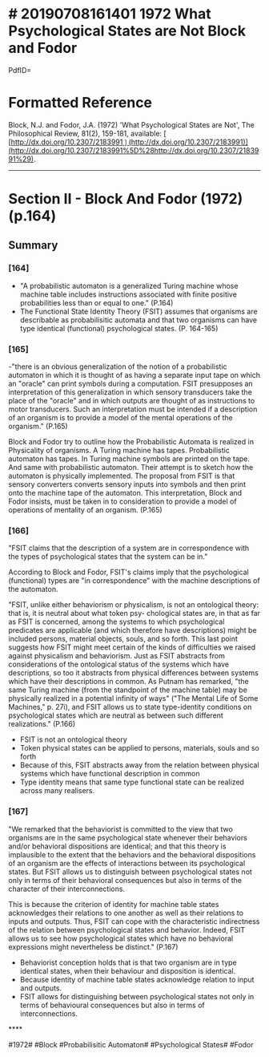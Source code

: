 # \# 20190708161401 1972 What Psychological States are Not Block and Fodor

PdfID=

# Formatted Reference

Block, N.J. and Fodor, J.A. (1972) \'What Psychological States are Not\', The Philosophical Review, 81(2), 159-181, available: \[ [http://dx.doi.org/10.2307/2183991❳(http://dx.doi.org/10.2307/2183991)](http://dx.doi.org/10.2307/2183991%5D%28http://dx.doi.org/10.2307/2183991%29).

------------------------------------------------------------------------

# Section II - Block And Fodor (1972) (p.164)

## Summary

### \[164\]

-   "A probabilistic automaton is a generalized Turing machine whose machine table includes instructions associated with finite positive probabilities less than or equal to one." (P.164)
-   The Functional State Identity Theory (FSIT) assumes that organisms are describable as probabilisitic automata and that two organisms can have type identical (functional) psychological states. (P. 164-165)

### \[165\]

-"there is an obvious generalization of the notion of a probabilistic automaton in which it is thought of as having a separate input tape on which an \"oracle\" can print symbols during a computation. FSIT presupposes an interpretation of this generalization in which sensory transducers take the place of the \"oracle\" and in which outputs are thought of as instructions to motor transducers. Such an interpretation must be intended if a description of an organism is to provide a model of the mental operations of the organism." (P.165)

Block and Fodor try to outline how the Probabilistic Automata is realized in Physicality of organisms. A Turing machine has tapes. Probabilistic automaton has tapes. In Turing machine symbols are printed on the tape. And same with probabilistic automaton. Their attempt is to sketch how the automaton is physically implemented. The proposal from FSIT is that sensory converters converts sensory inputs into symbols and then print onto the machine tape of the automaton. This interpretation, Block and Fodor insists, must be taken in to consideration to provide a model of operations of mentality of an organism. (P.165)

### \[166\]

"FSIT claims that the description of a system are in correspondence with the types of psychological states that the system can be in."

According to Block and Fodor, FSIT's claims imply that the psychological (functional) types are "in correspondence" with the machine descriptions of the automaton.

"FSIT, unlike either behaviorism or physicalism, is not an ontological theory: that is, it is neutral about what token psy- chological states are, in that as far as FSIT is concerned, among the systems to which psychological predicates are applicable (and which therefore have descriptions) might be included persons, material objects, souls, and so forth. This last point suggests how FSIT might meet certain of the kinds of difficulties we raised against physicalism and behaviorism. Just as FSIT abstracts from considerations of the ontological status of the systems which have descriptions, so too it abstracts from physical differences between systems which have their descriptions in common. As Putnam has remarked, \"the same Turing machine (from the standpoint of the machine table) may be physically realized in a potential infinity of ways\" (\"The Mental Life of Some Machines,\" p. 27i), and FSIT allows us to state type-identity conditions on psychological states which are neutral as between such different realizations." (P.166)

-   FSIT is not an ontological theory
-   Token physical states can be applied to persons, materials, souls and so forth
-   Because of this, FSIT abstracts away from the relation between physical systems which have functional description in common
-   Type identity means that same type functional state can be realized across many realisers.

### \[167\]

"We remarked that the behaviorist is committed to the view that two organisms are in the same psychological state whenever their behaviors and/or behavioral dispositions are identical; and that this theory is implausible to the extent that the behaviors and the behavioral dispositions of an organism are the effects of interactions between its psychological states. But FSIT allows us to distinguish between psychological states not only in terms of their behavioral consequences but also in terms of the character of their interconnections.

This is because the criterion of identity for machine table states acknowledges their relations to one another as well as their relations to inputs and outputs. Thus, FSIT can cope with the characteristic indirectness of the relation between psychological states and behavior. Indeed, FSIT allows us to see how psychological states which have no behavioral expressions might nevertheless be distinct." (P.167)

-   Behaviorist conception holds that is that two organism are in type identical states, when their behaviour and disposition is identical.
-   Because identity of machine table states acknowledge relation to input and outputs.
-   FSIT allows for distinguishing between psychological states not only in terms of behavioural consequences but also in terms of interconnections.

\*\*\*\*

\#1972\# \#Block \#Probabilisitic Automaton\# \#Psychological States\# \#Fodor
